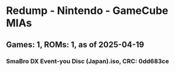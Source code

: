 # Redump - Nintendo - GameCube MIAs
## Games: 1, ROMs: 1, as of 2025-04-19

### SmaBro DX Event-you Disc (Japan).iso, CRC: 0dd683ce
